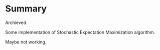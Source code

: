 # Summary

Archieved.

Some implementation of Stochastic Expectation Maximization algorithm.

Maybe not working.

